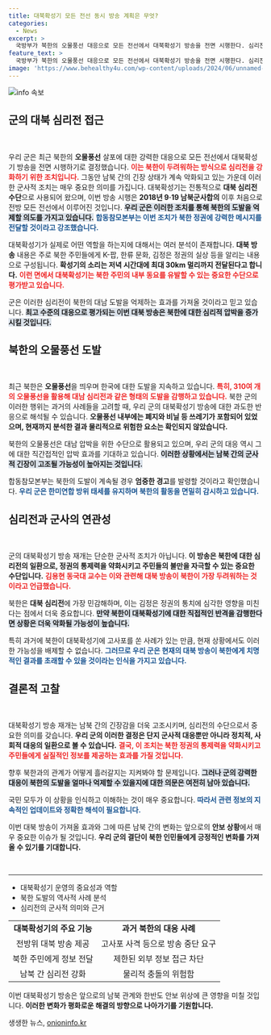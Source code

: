 ```yaml
---
title: 대북확성기 모든 전선 동시 방송 계획은 무엇?
categories:
  - News
excerpt: >
  국방부가 북한의 오물풍선 대응으로 모든 전선에서 대북확성기 방송을 전면 시행한다. 심리전의 강력한 카드로 긴장 고조! 북한의 도발이 예고되는 가운데, 남북 간 추가 충돌 가능성은?
feature_text: >
  국방부가 북한의 오물풍선 대응으로 모든 전선에서 대북확성기 방송을 전면 시행한다. 심리전의 강력한 카드로 긴장 고조! 북한의 도발이 예고되는 가운데, 남북 간 추가 충돌 가능성은?
image: 'https://www.behealthy4u.com/wp-content/uploads/2024/06/unnamed-file.png'
---
```


<p><img src="https://www.behealthy4u.com/wp-content/uploads/2024/06/unnamed-file.png" alt="info 속보" /></p>

<h2 data-ke-size="size26">군의 대북 심리전 접근</h2>

<p data-ke-size="size16">&nbsp;</p>

<p>우리 군은 최근 북한의 <b>오물풍선</b> 살포에 대한 강력한 대응으로 모든 전선에서 대북확성기 방송을 전면 시행하기로 결정했습니다. <b><span style="color: #ee2323;">이는 북한이 두려워하는 방식으로 심리전을 강화하기 위한 조치입니다.</span></b> 그동안 남북 간의 긴장 상태가 계속 악화되고 있는 가운데 이러한 군사적 조치는 매우 중요한 의미를 가집니다. 대북확성기는 전통적으로 <strong>대북 심리전 수단</strong>으로 사용되어 왔으며, 이번 방송 시행은 <strong>2018년 9·19 남북군사합의</strong> 이후 처음으로 전방 모든 전선에서 이루어진 것입니다. <b><span style="background-color: #21538527;">우리 군은 이러한 조치를 통해 북한의 도발을 억제할 의도를 가지고 있습니다.</span></b> <b><span style="color: #1a5490;">합동참모본부는 이번 조치가 북한 정권에 강력한 메시지를 전달할 것이라고 강조했습니다.</span></b> </p>

<p>대북확성기가 실제로 어떤 역할을 하는지에 대해서는 여러 분석이 존재합니다. <strong>대북 방송</strong> 내용은 주로 북한 주민들에게 K-팝, 한류 문화, 김정은 정권의 실상 등을 알리는 내용으로 구성됩니다. <b>확성기의 소리는 저녁 시간대에 최대 30km 멀리까지 전달된다고 합니다.</b> <b><span style="color: #ee2323;">이런 면에서 대북확성기는 북한 주민의 내부 동요를 유발할 수 있는 중요한 수단으로 평가받고 있습니다.</span></b> </p>

<p>군은 이러한 심리전이 북한의 대남 도발을 억제하는 효과를 가져올 것이라고 믿고 있습니다. <b><span style="background-color: #21538527;">최고 수준의 대응으로 평가되는 이번 대북 방송은 북한에 대한 심리적 압박을 증가시킬 것입니다.</span></b> </p>

<h2 data-ke-size="size26">북한의 오물풍선 도발</h2>

<p data-ke-size="size16">&nbsp;</p>

<p>최근 북한은 <b>오물풍선</b>을 띄우며 한국에 대한 도발을 지속하고 있습니다. <b><span style="color: #ee2323;">특히, 310여 개의 오물풍선을 활용해 대남 심리전과 같은 형태의 도발을 감행하고 있습니다.</span></b> 북한 군의 이러한 행위는 과거의 사례들을 고려할 때, 우리 군의 대북확성기 방송에 대한 과도한 반응으로 해석될 수 있습니다. <b>오물풍선 내부에는 폐지와 비닐 등 쓰레기가 포함되어 있었으며, 현재까지 분석한 결과 물리적으로 위험한 요소는 확인되지 않았습니다.</b> </p>

<p>북한의 오물풍선은 대남 압박을 위한 수단으로 활용되고 있으며, 우리 군의 대응 역시 그에 대한 직간접적인 압박 효과를 기대하고 있습니다. <b><span style="background-color: #21538527;">이러한 상황에서는 남북 간의 군사적 긴장이 고조될 가능성이 높아지는 것입니다.</span></b> </p>

<p>합동참모본부는 북한의 도발이 계속될 경우 <strong>엄중한 경고</strong>를 발령할 것이라고 확인했습니다. <b><span style="color: #1a5490;">우리 군은 한미연합 방위 태세를 유지하며 북한의 활동을 면밀히 감시하고 있습니다.</span></b> </p>

<h2 data-ke-size="size26">심리전과 군사의 연관성</h2>

<p data-ke-size="size16">&nbsp;</p>

<p>군의 대북확성기 방송 재개는 단순한 군사적 조치가 아닙니다. <b>이 방송은 북한에 대한 심리전의 일환으로, 정권의 통제력을 약화시키고 주민들의 불만을 자극할 수 있는 중요한 수단입니다.</b> <b><span style="color: #ee2323;">김용현 동국대 교수는 이와 관련해 대북 방송이 북한이 가장 두려워하는 것이라고 언급했습니다.</span></b> </p>

<p>북한은 <strong>대북 심리전</strong>에 가장 민감해하며, 이는 김정은 정권의 통치에 심각한 영향을 미친다는 점에서 더욱 중요합니다. <b><span style="background-color: #21538527;">만약 북한이 대북확성기에 대한 직접적인 반격을 감행한다면 상황은 더욱 악화될 가능성이 높습니다.</span></b> </p>

<p>특히 과거에 북한이 대북확성기에 고사포를 쏜 사례가 있는 만큼, 현재 상황에서도 이러한 가능성을 배제할 수 없습니다. <b><span style="color: #1a5490;">그러므로 우리 군은 현재의 대북 방송이 북한에게 치명적인 결과를 초래할 수 있을 것이라는 인식을 가지고 있습니다.</span></b> </p>

<h2 data-ke-size="size26">결론적 고찰</h2>

<p data-ke-size="size16">&nbsp;</p>

<p>대북확성기 방송 재개는 남북 간의 긴장감을 더욱 고조시키며, 심리전의 수단으로서 중요한 의미를 갖습니다. <b>우리 군의 이러한 결정은 단지 군사적 대응뿐만 아니라 정치적, 사회적 대응의 일환으로 볼 수 있습니다.</b> <b><span style="color: #ee2323;">결국, 이 조치는 북한 정권의 통제력을 약화시키고 주민들에게 실질적인 정보를 제공하는 효과를 가질 것입니다.</span></b> </p>

<p>향후 북한과의 관계가 어떻게 흘러갈지는 지켜봐야 할 문제입니다. <b><span style="background-color: #21538527;">그러나 군의 강력한 대응이 북한의 도발을 얼마나 억제할 수 있을지에 대한 의문은 여전히 남아 있습니다.</span></b> </p>

<p>국민 모두가 이 상황을 인식하고 이해하는 것이 매우 중요합니다. <b><span style="color: #1a5490;">따라서 관련 정보의 지속적인 업데이트와 정확한 해석이 필요합니다.</span></b> </p>

<p>이번 대북 방송이 가져올 효과와 그에 따른 남북 간의 변화는 앞으로의 <b>안보 상황</b>에서 매우 중요한 이슈가 될 것입니다. <b>우리 군의 결단이 북한 인민들에게 긍정적인 변화를 가져올 수 있기를 기대합니다.</b> </p>

<p data-ke-size="size16">&nbsp;</p> 

<hr />

<p data-ke-size="size16"></p>

<ul>
<li>대북확성기 운영의 중요성과 역할</li>
<li>북한 도발의 역사적 사례 분석</li>
<li>심리전의 군사적 의미와 근거</li>
</ul>

<p data-ke-size="size16"></p>

<table style="width: 100%;">
<tr>
<td style="text-align: center; height: 17px;"><b>대북확성기의 주요 기능</b></td>
<td style="text-align: center; height: 17px;"><b>과거 북한의 대응 사례</b></td>
</tr>
<tr>
<td style="text-align: center; height: 17px;">전방위 대북 방송 제공</td>
<td style="text-align: center; height: 17px;">고사포 사격 등으로 방송 중단 요구</td>
</tr>
<tr>
<td style="text-align: center; height: 17px;">북한 주민에게 정보 전달</td>
<td style="text-align: center; height: 17px;">제한된 외부 정보 접근 차단</td>
</tr>
<tr>
<td style="text-align: center; height: 17px;">남북 간 심리전 강화</td>
<td style="text-align: center; height: 17px;">물리적 충돌의 위험함</td>
</tr>
</table>

<p data-ke-size="size16"></p> 

<p>이번 대북확성기 방송은 앞으로의 남북 관계와 한반도 안보 위상에 큰 영향을 미칠 것입니다. <b>이러한 변화가 평화로운 해결의 방향으로 나아가기를 기원합니다.</b></p>
생생한 뉴스, <a href="https://onioninfo.kr" rel="dofollow">onioninfo.kr</a>


